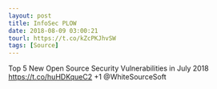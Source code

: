 ```yaml
---
layout: post
title: InfoSec PLOW
date: 2018-08-09 03:00:21
tourl: https://t.co/kZcPKJhvSW
tags: [Source]
---
```

Top 5 New Open Source Security Vulnerabilities in July 2018
https://t.co/huHDKqueC2
+1 @WhiteSourceSoft